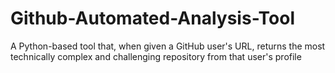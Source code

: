 # Github-Automated-Analysis-Tool
 A Python-based tool that, when given a GitHub user's URL, returns the most technically complex and challenging repository from that user's profile
